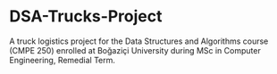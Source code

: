# DSA-Trucks-Project
A truck logistics project for the Data Structures and Algorithms course (CMPE 250) enrolled at Boğaziçi University during MSc in Computer Engineering, Remedial Term.
